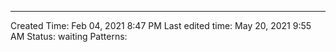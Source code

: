 ---
Created Time: Feb 04, 2021 8:47 PM
Last edited time: May 20, 2021 9:55 AM
Status: waiting
Patterns: 
